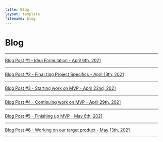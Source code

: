 ```yaml
---
title: Blog
layout: template
filename: blog
---
```


# Blog

<hr>

[Blog Post #1 - Idea Formulation - April 6th, 2021](https://uwrealitylab.github.io/xrcapstone21sp-team1/blog1)

<hr>

[Blog Post #2 - Finalizing Project Specifics - April 13th, 2021](https://uwrealitylab.github.io/xrcapstone21sp-team1/blog2)

<hr>

[Blog Post #3 - Starting work on MVP - April 22nd, 2021](https://uwrealitylab.github.io/xrcapstone21sp-team1/blog3)

<hr>

[Blog Post #4 - Continuing work on MVP - April 29th, 2021](https://uwrealitylab.github.io/xrcapstone21sp-team1/blog4)

<hr>

[Blog Post #5 - Finishing up MVP - May 6th, 2021](https://uwrealitylab.github.io/xrcapstone21sp-team1/blog5)

<hr>

[Blog Post #6 - Working on our target product - May 13th, 2021](https://uwrealitylab.github.io/xrcapstone21sp-team1/blog6)

<hr>

